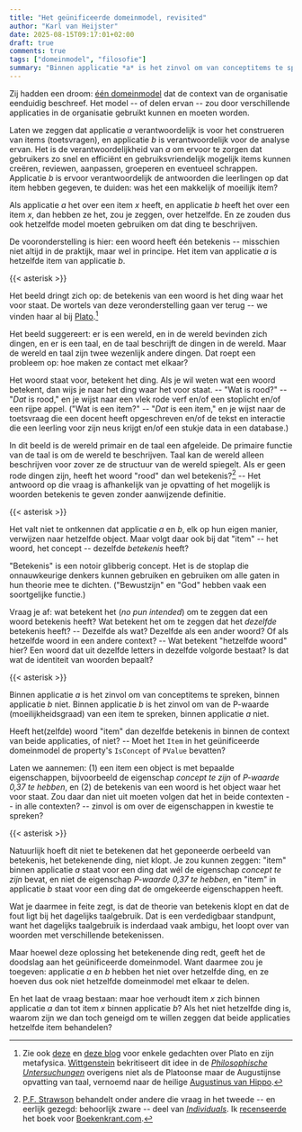 ```yaml
---
title: "Het geünificeerde domeinmodel, revisited"
author: "Karl van Heijster"
date: 2025-08-15T09:17:01+02:00
draft: true
comments: true
tags: ["domeinmodel", "filosofie"]
summary: "Binnen applicatie *a* is het zinvol om van conceptitems te spreken, binnen applicatie *b* niet. Binnen applicatie *b* is het zinvol om van de P-waarde (moeilijkheidsgraad) van een item te spreken, binnen applicatie *a* niet. Heeft het(zelfde) woord \"item\" dan dezelfde betekenis in binnen de context van beide applicaties, of niet? Moet het `Item` in het geünificeerde domeinmodel de property's `IsConcept` of `PValue` bevatten? "
---
```


Zij hadden een droom: [één domeinmodel](/blog/25/08/de-theorie-van-het-geunificeerde-domeinmodel/ "'De theorie van het geünificeerde domeinmodel'") dat de context van de organisatie eenduidig beschreef. Het model -- of delen ervan -- zou door verschillende applicaties in de organisatie gebruikt kunnen en moeten worden. 


Laten we zeggen dat applicatie *a* verantwoordelijk is voor het construeren van items (toetsvragen), en applicatie *b* is verantwoordelijk voor de analyse ervan. Het is de verantwoordelijkheid van *a* om ervoor te zorgen dat gebruikers zo snel en efficiënt en gebruiksvriendelijk mogelijk items kunnen creëren, reviewen, aanpassen, groeperen en eventueel schrappen. Applicatie *b* is ervoor verantwoordelijk de antwoorden die leerlingen op dat item hebben gegeven, te duiden: was het een makkelijk of moeilijk item?


Als applicatie *a* het over een item *x* heeft, en applicatie *b* heeft het over een item *x*, dan hebben ze het, zou je zeggen, over hetzelfde. En ze zouden dus ook hetzelfde model moeten gebruiken om dat ding te beschrijven.


De vooronderstelling is hier: een woord heeft één betekenis -- misschien niet altijd in de praktijk, maar wel in principe. Het item van applicatie *a* is hetzelfde item van applicatie *b*. 


{{< asterisk >}}


Het beeld dringt zich op: de betekenis van een woord is het ding waar het voor staat. De wortels van deze veronderstelling gaan ver terug -- we vinden haar al bij [Plato](https://plato.stanford.edu/entries/plato/ "'Plato', Stanford Encyclopedia of Philosophy").[^1]


Het beeld suggereert: er is een wereld, en in de wereld bevinden zich dingen, en er is een taal, en de taal beschrijft de dingen in de wereld. Maar de wereld en taal zijn twee wezenlijk andere dingen. Dat roept een probleem op: hoe maken ze contact met elkaar? 


Het woord staat voor, betekent het ding. Als je wil weten wat een woord betekent, dan wijs je naar het ding waar het voor staat. -- "Wat is rood?" -- "*Dat* is rood," en je wijst naar een vlek rode verf en/of een stoplicht en/of een rijpe appel. ("Wat is een item?" -- "*Dat* is een item," en je wijst naar de toetsvraag die een docent heeft opgeschreven en/of de tekst en interactie die een leerling voor zijn neus krijgt en/of een stukje data in een database.)


In dit beeld is de wereld primair en de taal een afgeleide. De primaire functie van de taal is om de wereld te beschrijven. Taal kan de wereld alleen beschrijven voor zover ze de structuur van de wereld spiegelt. Als er geen rode dingen zijn, heeft het woord "rood" dan wel betekenis?[^2] -- Het antwoord op die vraag is afhankelijk van je opvatting of het mogelijk is woorden betekenis te geven zonder aanwijzende definitie.


{{< asterisk >}}


Het valt niet te ontkennen dat applicatie *a* en *b*, elk op hun eigen manier, verwijzen naar hetzelfde object. Maar volgt daar ook bij dat "item" -- het woord, het concept -- dezelfde *betekenis* heeft? 


"Betekenis" is een notoir glibberig concept. Het is de stoplap die onnauwkeurige denkers kunnen gebruiken en gebruiken om alle gaten in hun theorie mee te dichten. ("Bewustzijn" en "God" hebben vaak een soortgelijke functie.)


Vraag je af: wat betekent het (*no pun intended*) om te zeggen dat een woord betekenis heeft? Wat betekent het om te zeggen dat het *dezelfde* betekenis heeft? -- Dezelfde als wat? Dezelfde als een ander woord? Of als hetzelfde woord in een andere context? -- Wat betekent "hetzelfde woord" hier? Een woord dat uit dezelfde letters in dezelfde volgorde bestaat? Is dat wat de identiteit van woorden bepaalt?


{{< asterisk >}}


Binnen applicatie *a* is het zinvol om van conceptitems te spreken, binnen applicatie *b* niet. Binnen applicatie *b* is het zinvol om van de P-waarde (moeilijkheidsgraad) van een item te spreken, binnen applicatie *a* niet. 


Heeft het(zelfde) woord "item" dan dezelfde betekenis in binnen de context van beide applicaties, of niet? -- Moet het `Item` in het geünificeerde domeinmodel de property's `IsConcept` of `PValue` bevatten? 


Laten we aannemen: (1) een item een object is met bepaalde eigenschappen, bijvoorbeeld de eigenschap *concept te zijn* of *P-waarde 0,37 te hebben*, en (2) de betekenis van een woord is het object waar het voor staat. Zou daar dan niet uit moeten volgen dat het in beide contexten -- in alle contexten? -- zinvol is om over de eigenschappen in kwestie te spreken?


{{< asterisk >}}


Natuurlijk hoeft dit niet te betekenen dat het geponeerde oerbeeld van betekenis, het betekenende ding, niet klopt. Je zou kunnen zeggen: "item" binnen applicatie *a* staat voor een ding dat wél de eigenschap *concept te zijn* bevat, en niet de eigenschap *P-waarde 0,37 te hebben*, en "item" in applicatie *b* staat voor een ding dat de omgekeerde eigenschappen heeft.


Wat je daarmee in feite zegt, is dat de theorie van betekenis klopt en dat de fout ligt bij het dagelijks taalgebruik. Dat is een verdedigbaar standpunt, want het dagelijks taalgebruik is inderdaad vaak ambigu, het loopt over van woorden met verschillende betekenissen.


Maar hoewel deze oplossing het betekenende ding redt, geeft het de doodslag aan het geünificeerde domeinmodel. Want daarmee zou je toegeven: applicatie *a* en *b* hebben het niet over hetzelfde ding, en ze hoeven dus ook niet hetzelfde domeinmodel met elkaar te delen.


En het laat de vraag bestaan: maar hoe verhoudt item *x* zich binnen applicatie *a* dan tot item *x* binnen applicatie *b*? Als het niet hetzelfde ding is, waarom zijn we dan toch geneigd om te willen zeggen dat beide applicaties hetzelfde item behandelen?


[^1]: Zie ook [deze](/blog/24/12/de-filosofische-geschiedenis-van-een-ontwerpkeuze/ "'De filosofische geschiedenis van een ontwerpkeuze'") en [deze blog](/blog/24/10/de-allegorie-van-de-grot/ "'De allegorie van de grot'") voor enkele gedachten over Plato en zijn metafysica. [Wittgenstein](/tags/wittgenstein-ludwig/ "Blogs met de tag 'Wittgenstein, Ludwig'") bekritiseert dit idee in de [*Philosophische Untersuchungen*](https://en.wikipedia.org/wiki/Philosophical_Investigations "'Philosophical Investigations', Wittgenstein") overigens niet als de Platoonse maar de Augustijnse opvatting van taal, vernoemd naar de heilige [Augustinus van Hippo](https://plato.stanford.edu/entries/augustine/ "'Augustine of Hippo', Stanford Encyclopedia"). 

[^2]: [P.F. Strawson](https://plato.stanford.edu/entries/strawson/ "'Peter Frederick Strawson', Stanford Encyclopedia of Philosophy") behandelt onder andere die vraag in het tweede -- en eerlijk gezegd: behoorlijk zware -- deel van [*Individuals*](https://www.routledge.com/Individuals-An-Essay-in-Descriptive-Metaphysics/Strawson/p/book/9781032914831 "Peter Strawson, 'Individuals: An Essay in Descriptive Metaphysics', Routledge 2025"). Ik [recenseerde](https://boekenkrant.com/recensie/individuals-an-essay-in-descriptive-metaphysics/ "'Mijlpaal in de analytische metafysica' @ Boekenkrant.com") het boek voor [Boekenkrant.com](https://boekenkrant.com/).
